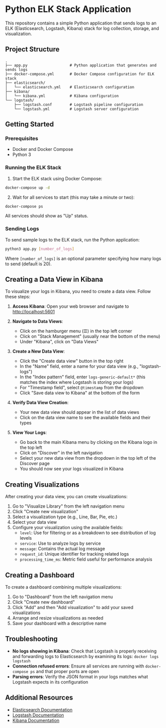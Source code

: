 # Python ELK Stack Application

This repository contains a simple Python application that sends logs to an ELK (Elasticsearch, Logstash, Kibana) stack for log collection, storage, and visualization.

## Project Structure

```
.
├── app.py                   # Python application that generates and sends logs
├── docker-compose.yml       # Docker Compose configuration for ELK stack
├── elasticsearch/
│   └── elasticsearch.yml    # Elasticsearch configuration
├── kibana/
│   └── kibana.yml           # Kibana configuration
└── logstash/
    ├── logstash.conf        # Logstash pipeline configuration
    └── logstash.yml         # Logstash server configuration
```

## Getting Started

### Prerequisites

- Docker and Docker Compose
- Python 3

### Running the ELK Stack

1. Start the ELK stack using Docker Compose:

```bash
docker-compose up -d
```

2. Wait for all services to start (this may take a minute or two):

```bash
docker-compose ps
```

All services should show as "Up" status.

### Sending Logs

To send sample logs to the ELK stack, run the Python application:

```bash
python3 app.py [number_of_logs]
```

Where `[number_of_logs]` is an optional parameter specifying how many logs to send (default is 20).

## Creating a Data View in Kibana

To visualize your logs in Kibana, you need to create a data view. Follow these steps:

1. **Access Kibana**: 
   Open your web browser and navigate to [http://localhost:5601](http://localhost:5601)

2. **Navigate to Data Views**:
   - Click on the hamburger menu (☰) in the top left corner
   - Click on "Stack Management" (usually near the bottom of the menu)
   - Under "Kibana", click on "Data Views"

3. **Create a New Data View**:
   - Click the "Create data view" button in the top right
   - In the "Name" field, enter a name for your data view (e.g., "logstash-logs")
   - In the "Index pattern" field, enter `logs-generic-default*` (this matches the index where Logstash is storing your logs)
   - For "Timestamp field", select `@timestamp` from the dropdown
   - Click "Save data view to Kibana" at the bottom of the form

4. **Verify Data View Creation**:
   - Your new data view should appear in the list of data views
   - Click on the data view name to see the available fields and their types

5. **View Your Logs**:
   - Go back to the main Kibana menu by clicking on the Kibana logo in the top left
   - Click on "Discover" in the left navigation
   - Select your new data view from the dropdown in the top left of the Discover page
   - You should now see your logs visualized in Kibana

## Creating Visualizations

After creating your data view, you can create visualizations:

1. Go to "Visualize Library" from the left navigation menu
2. Click "Create new visualization"
3. Select a visualization type (e.g., Line, Bar, Pie, etc.)
4. Select your data view
5. Configure your visualization using the available fields:
   - `level`: Use for filtering or as a breakdown to see distribution of log levels
   - `service`: Use to analyze logs by service
   - `message`: Contains the actual log message
   - `request_id`: Unique identifier for tracking related logs
   - `processing_time_ms`: Metric field useful for performance analysis

## Creating a Dashboard

To create a dashboard combining multiple visualizations:

1. Go to "Dashboard" from the left navigation menu
2. Click "Create new dashboard"
3. Click "Add" and then "Add visualization" to add your saved visualizations
4. Arrange and resize visualizations as needed
5. Save your dashboard with a descriptive name

## Troubleshooting

- **No logs showing in Kibana**: Check that Logstash is properly receiving and forwarding logs to Elasticsearch by examining its logs: `docker logs logstash`
- **Connection refused errors**: Ensure all services are running with `docker-compose ps` and that proper ports are open
- **Parsing errors**: Verify the JSON format in your logs matches what Logstash expects in its configuration

## Additional Resources

- [Elasticsearch Documentation](https://www.elastic.co/guide/en/elasticsearch/reference/current/index.html)
- [Logstash Documentation](https://www.elastic.co/guide/en/logstash/current/index.html)
- [Kibana Documentation](https://www.elastic.co/guide/en/kibana/current/index.html)
